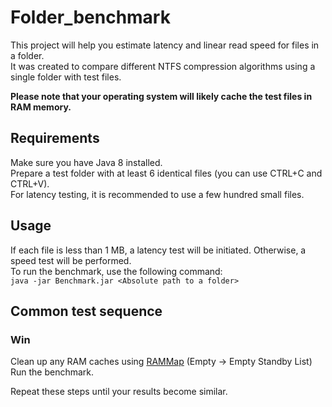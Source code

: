 # Folder_benchmark

This project will help you estimate latency and linear read speed for files in a folder.  
It was created to compare different NTFS compression algorithms using a single folder with test files.

**Please note that your operating system will likely cache the test files in RAM memory.**

## Requirements
Make sure you have Java 8 installed.  
Prepare a test folder with at least 6 identical files (you can use CTRL+C and CTRL+V).  
For latency testing, it is recommended to use a few hundred small files.  

## Usage
If each file is less than 1 MB, a latency test will be initiated. Otherwise, a speed test will be performed.  
To run the benchmark, use the following command:  
`java -jar Benchmark.jar <Absolute path to a folder>`

## Common test sequence
### Win
Clean up any RAM caches using [RAMMap](https://learn.microsoft.com/en-us/sysinternals/downloads/rammap) (Empty -> Empty Standby List)  
Run the benchmark.  

Repeat these steps until your results become similar.
